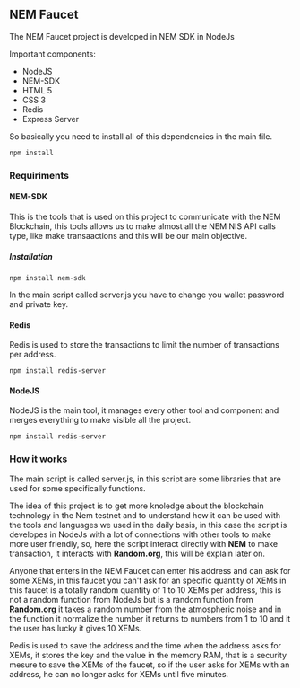 
## NEM Faucet 


The NEM Faucet project is developed in NEM SDK in NodeJs

Important components:

* NodeJS 
* NEM-SDK
* HTML 5 
* CSS 3
* Redis 
* Express Server

So basically you need to install all of this dependencies in the main file.

```
npm install

```

### Requiriments


#### NEM-SDK

This is the tools that is used on this project to communicate with the NEM Blockchain, this tools allows us to make almost all the NEM NIS API calls type, like make transaactions and this will be our main objective.

##### Installation

````
npm install nem-sdk
````

In the main script called server.js you have to change you wallet password and private key.


#### Redis

Redis is used to store the transactions to limit the number of transactions per address.


````
npm install redis-server

````

#### NodeJS

NodeJS is the main tool, it manages every other tool and component and merges everything to make visible all the project.

````
npm install redis-server

````



### How it works


The main script is called server.js, in this script are some libraries that are used for some specifically functions.

The idea of this project is to get more knoledge about the blockchain technology in the Nem testnet and to understand how it can be used with the tools and languages we used in the daily basis, in this case the script is developes in NodeJs with a lot of connections with other tools to make more user friendly, so, here the script interact directly with **NEM** to make transaction, it interacts with **Random.org**, this will be explain later on. 

Anyone that enters in the NEM Faucet can enter his address and can ask for some XEMs, in this faucet you can't ask for an specific quantity of XEMs in this faucet is a totally random quantity of 1 to 10 XEMs per address, this is not a random function from NodeJs but is a random function from **Random.org** it takes a random number from the atmospheric noise and in the function it normalize the number it returns to numbers from 1 to 10 and it the user has lucky it gives 10 XEMs.

Redis is used to save the address and the time when the address asks for XEMs, it stores the key and the value in the memory RAM, that is a security mesure to save the XEMs of the faucet, so if the user asks for XEMs with an address, he can no longer asks for XEMs until five minutes.








```python

```
